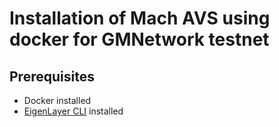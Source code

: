 # Installation of Mach AVS using docker for GMNetwork testnet

## Prerequisites

* Docker installed
* [EigenLayer CLI](https://github.com/Layr-Labs/eigenlayer-cli) installed
